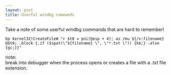 ```yaml
---
layout: post
title: Userful windbg commands
---
```


Take a note of some userful windbg commands that are hard to remember!

```
bp kernel32!CreateFileW "r $t0 = poi(@esp + 4); as /mu ${/v:filename} @$t0; .block {.if ($spat(\"${filename} \", \"*.txt \")) {kb;} .else {gc;}}"
```

note:  
break into debugger when the process opens or creates a file with a *.txt* file extension.
